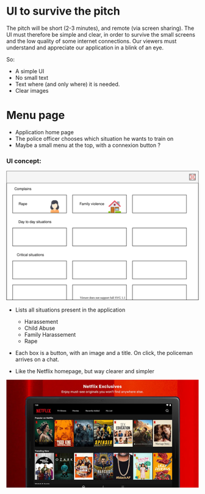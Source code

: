 
# UI to survive the pitch
The pitch will be short (2-3 minutes), and remote (via screen sharing). The UI must therefore be simple and clear, in order to survive the small screens and the low quality of some internet connections. Our viewers must understand and appreciate our application in a blink of an eye.

So:
- A simple UI
- No small text
- Text where (and only where) it is needed.
- Clear images


# Menu page

- Application home page
- The police officer chooses which situation he wants to train on
- Maybe a small menu at the top, with a connexion button ?

### UI concept:

<p align="center">
  <img src="./images/menu_page.svg">
</p>


- Lists all situations present in the application

  - Harassement
  - Child Abuse
  - Family Harassement
  - Rape
  
- Each box is a button, with an image and a title. On click, the policeman arrives on a chat.
- Like the Netflix homepage, but way clearer and simpler

<p align="center">
  <img src="./images/netflix_homepage.jpg">
</p>

